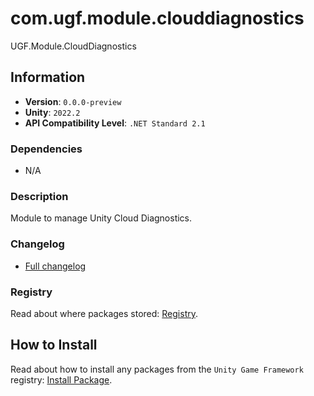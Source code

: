 # com.ugf.module.clouddiagnostics

UGF.Module.CloudDiagnostics

## Information

- **Version**: `0.0.0-preview`
- **Unity**: `2022.2`
- **API Compatibility Level**: `.NET Standard 2.1`

### Dependencies

- N/A


### Description

Module to manage Unity Cloud Diagnostics.

### Changelog

- [Full changelog](changelog.md)

### Registry

Read about where packages stored: [Registry](https://github.com/unity-game-framework/organization/blob/main/docs/registry.md).

## How to Install

Read about how to install any packages from the `Unity Game Framework` registry: [Install Package](https://github.com/unity-game-framework/organization/blob/main/docs/install-packages.md).
